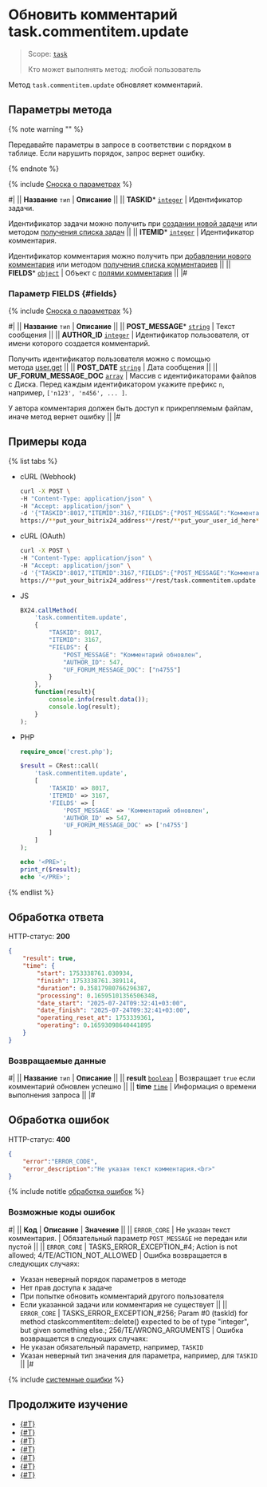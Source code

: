 # Обновить комментарий task.commentitem.update

> Scope: [`task`](../../scopes/permissions.md)
>
> Кто может выполнять метод: любой пользователь

Метод `task.commentitem.update` обновляет комментарий.

## Параметры метода

{% note warning "" %}

Передавайте параметры в запросе в соответствии с порядком в таблице. Если нарушить порядок, запрос вернет ошибку.

{% endnote %}

{% include [Сноска о параметрах](../../../_includes/required.md) %}

#|
|| **Название**
`тип` | **Описание** ||
|| **TASKID***
[`integer`](../../data-types.md) | Идентификатор задачи.

Идентификатор задачи можно получить при [создании новой задачи](../tasks-task-add.md) или методом [получения списка задач](../tasks-task-list.md) ||
|| **ITEMID***
[`integer`](../../data-types.md) | Идентификатор комментария.

Идентификатор комментария можно получить при [добавлении нового комментария](./task-comment-item-add.md) или методом [получения списка комментариев](./task-comment-item-get-list.md) ||
|| **FIELDS***
[`object`](../../data-types.md) | Объект с [полями комментария](#fields) ||
|#

### Параметр FIELDS {#fields}

{% include [Сноска о параметрах](../../../_includes/required.md) %}

#|
|| **Название**
`тип` | **Описание** ||
|| **POST_MESSAGE***
[`string`](../../data-types.md) | Текст сообщения ||
|| **AUTHOR_ID**
[`integer`](../../data-types.md) | Идентификатор пользователя, от имени которого создается комментарий.

Получить идентификатор пользователя можно с помощью метода [user.get](../../user/user-get.md) ||
|| **POST_DATE**
[`string`](../../data-types.md) | Дата сообщения ||
|| **UF_FORUM_MESSAGE_DOC**
[`array`](../../data-types.md) | Массив с идентификаторами файлов с Диска. Перед каждым идентификатором укажите префикс `n`, например, `['n123', 'n456', ... ]`.

У автора комментария должен быть доступ к прикрепляемым файлам, иначе метод вернет ошибку ||
|#


## Примеры кода

{% list tabs %}

- cURL (Webhook)

    ```bash
    curl -X POST \
    -H "Content-Type: application/json" \
    -H "Accept: application/json" \
    -d '{"TASKID":8017,"ITEMID":3167,"FIELDS":{"POST_MESSAGE":"Комментарий обновлен","AUTHOR_ID":547,"UF_FORUM_MESSAGE_DOC":["n4755"]}}' \
    https://**put_your_bitrix24_address**/rest/**put_your_user_id_here**/**put_your_webhook_here**/task.comm

- cURL (OAuth)

    ```bash
    curl -X POST \
    -H "Content-Type: application/json" \
    -H "Accept: application/json" \
    -d '{"TASKID":8017,"ITEMID":3167,"FIELDS":{"POST_MESSAGE":"Комментарий обновлен","AUTHOR_ID":547,"UF_FORUM_MESSAGE_DOC":["n4755"]},"auth":"**put_access_token_here**"}' \
    https://**put_your_bitrix24_address**/rest/task.commentitem.update
    ```

- JS

    ```js
    BX24.callMethod(
        'task.commentitem.update',
        {
            "TASKID": 8017,
            "ITEMID": 3167,
            "FIELDS": {
                "POST_MESSAGE": "Комментарий обновлен",
                "AUTHOR_ID": 547,
                "UF_FORUM_MESSAGE_DOC": ["n4755"]
            }
        },
        function(result){
            console.info(result.data());
            console.log(result);
        }
    );
    ```

- PHP

    ```php
    require_once('crest.php');

    $result = CRest::call(
        'task.commentitem.update',
        [
            'TASKID' => 8017,
            'ITEMID' => 3167,
            'FIELDS' => [
                'POST_MESSAGE' => 'Комментарий обновлен',
                'AUTHOR_ID' => 547,
                'UF_FORUM_MESSAGE_DOC' => ['n4755']
            ]
        ]
    );

    echo '<PRE>';
    print_r($result);
    echo '</PRE>';
    ```

{% endlist %}

## Обработка ответа

HTTP-статус: **200**

```json
{
    "result": true,
    "time": {
        "start": 1753338761.030934,
        "finish": 1753338761.389114,
        "duration": 0.35817980766296387,
        "processing": 0.16595101356506348,
        "date_start": "2025-07-24T09:32:41+03:00",
        "date_finish": "2025-07-24T09:32:41+03:00",
        "operating_reset_at": 1753339361,
        "operating": 0.16593098640441895
    }
}
```

### Возвращаемые данные

#|
|| **Название**
`тип` | **Описание** ||
|| **result**
[`boolean`](../../data-types.md) | Возвращает `true` если комментарий обновлен успешно ||
|| **time**
[`time`](../../data-types.md#time) | Информация о времени выполнения запроса ||
|#

## Обработка ошибок

HTTP-статус: **400**

```json
{
    "error":"ERROR_CODE",
    "error_description":"Не указан текст комментария.<br>"
}
```

{% include notitle [обработка ошибок](../../../_includes/error-info.md) %}

### Возможные коды ошибок

#|
|| **Код** | **Описание** | **Значение** ||
|| `ERROR_CORE` | Не указан текст комментария. | Обязательный параметр `POST_MESSAGE` не передан или пустой ||
|| `ERROR_CORE` | TASKS_ERROR_EXCEPTION_#4; Action is not allowed; 4/TE/ACTION_NOT_ALLOWED | Ошибка возвращается в следующих случаях:
- Указан неверный порядок параметров в методе
- Нет прав доступа к задаче
- При попытке обновить комментарий другого пользователя
- Если указанной задачи или комментария не существует ||
|| `ERROR_CORE` | TASKS_ERROR_EXCEPTION_#256; Param #0 (taskId) for method ctaskcommentitem::delete() expected to be of type "integer", but given something else.; 256/TE/WRONG_ARGUMENTS | Ошибка возвращается в следующих случаях:
- Не указан обязательный параметр, например, `TASKID`
- Указан неверный тип значения для параметра, например, для `TASKID` ||
|#

{% include [системные ошибки](../../../_includes/system-errors.md) %}

## Продолжите изучение 

- [{#T}](./index.md)
- [{#T}](./task-comment-item-add.md)
- [{#T}](./task-comment-item-get.md)
- [{#T}](./task-comment-item-get-list.md)
- [{#T}](./task-comment-item-delete.md)
- [{#T}](./task-comment-item-is-action-allowed.md)
- [{#T}](./task-comment-item-get-manifest.md)
